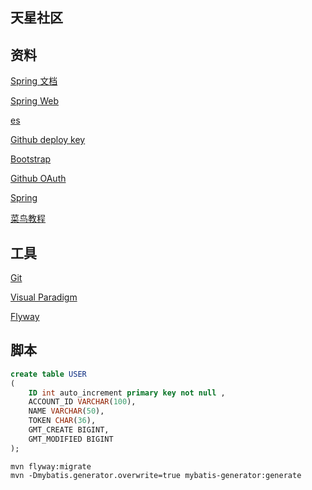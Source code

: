 ## 天星社区

## 资料
[Spring 文档](https://spring.io/guides)

[Spring Web](https://spring.io/guides/gs/serving-web-content/)

[es](https://elasticsearch.cn/explore)

[Github deploy key](https://developer.github.com/v3/guides/managing-deploy-keys/#deploy-keys)

[Bootstrap](https://v3.bootcss.com/getting-started/)

[Github OAuth](https://developer.github.com/apps/building-oauth-apps/creating-an-oauth-app/)

[Spring](https://docs.spring.io/spring-boot/docs/current/reference/html/boot-features-sql.html#boot-features-embedded-database-support)

[菜鸟教程](https://www.runoob.com/mysql/mysql-insert-query.html)
## 工具
[Git](https://git-scm.com/downloads)

[Visual Paradigm](https://www.visual-paradigm.com/cn/)

[Flyway](https://flywaydb.org/getstarted/firststeps/maven)

## 脚本
```sql
create table USER
(
	ID int auto_increment primary key not null ,
	ACCOUNT_ID VARCHAR(100),
	NAME VARCHAR(50),
	TOKEN CHAR(36),
	GMT_CREATE BIGINT,
	GMT_MODIFIED BIGINT
);

```

```
mvn flyway:migrate
mvn -Dmybatis.generator.overwrite=true mybatis-generator:generate
```